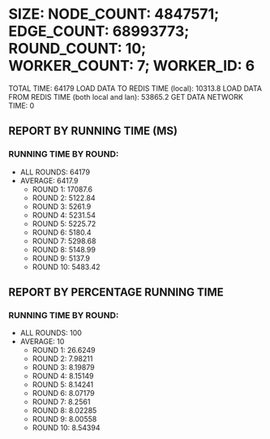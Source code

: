 
# SIZE: NODE_COUNT: 4847571; EDGE_COUNT: 68993773; ROUND_COUNT: 10; WORKER_COUNT: 7; WORKER_ID: 6
 TOTAL TIME: 64179
 LOAD DATA TO REDIS TIME (local): 10313.8
 LOAD DATA FROM REDIS TIME (both local and lan): 53865.2
 GET DATA NETWORK TIME: 0

## REPORT BY RUNNING TIME (MS)

 ### RUNNING TIME BY ROUND:

  + ALL ROUNDS: 64179
  + AVERAGE: 6417.9
     + ROUND 1: 17087.6
     + ROUND 2: 5122.84
     + ROUND 3: 5261.9
     + ROUND 4: 5231.54
     + ROUND 5: 5225.72
     + ROUND 6: 5180.4
     + ROUND 7: 5298.68
     + ROUND 8: 5148.99
     + ROUND 9: 5137.9
     + ROUND 10: 5483.42

## REPORT BY PERCENTAGE RUNNING TIME

 ### RUNNING TIME BY ROUND:

  + ALL ROUNDS: 100
  + AVERAGE: 10
     + ROUND 1: 26.6249
     + ROUND 2: 7.98211
     + ROUND 3: 8.19879
     + ROUND 4: 8.15149
     + ROUND 5: 8.14241
     + ROUND 6: 8.07179
     + ROUND 7: 8.2561
     + ROUND 8: 8.02285
     + ROUND 9: 8.00558
     + ROUND 10: 8.54394


